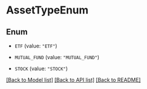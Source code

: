 # AssetTypeEnum

## Enum


* `ETF` (value: `"ETF"`)

* `MUTUAL_FUND` (value: `"MUTUAL_FUND"`)

* `STOCK` (value: `"STOCK"`)


[[Back to Model list]](../README.md#documentation-for-models) [[Back to API list]](../README.md#documentation-for-api-endpoints) [[Back to README]](../README.md)


